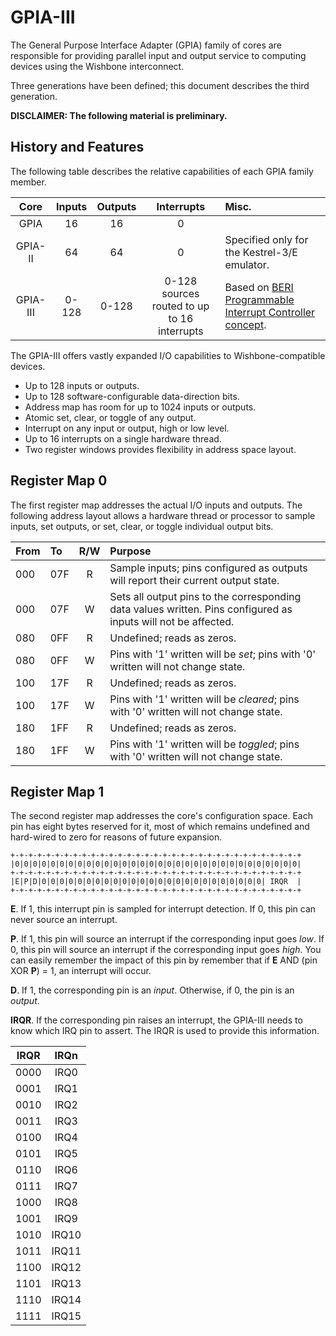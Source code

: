 # GPIA-III

The General Purpose Interface Adapter (GPIA)
family of cores
are responsible for providing
parallel input and output service
to computing devices using the Wishbone interconnect.

Three generations have been defined;
this document describes the third generation.

**DISCLAIMER: The following material is preliminary.**

## History and Features

The following table describes the relative capabilities
of each GPIA family member.

|Core|Inputs|Outputs|Interrupts|Misc.|
|:--:|:----:|:-----:|:--------:|:----|
|GPIA|16|16|0||
|GPIA-II|64|64|0|Specified only for the Kestrel-3/E emulator.|
|GPIA-III|0-128|0-128|0-128 sources routed to up to 16 interrupts|Based on [BERI Programmable Interrupt Controller concept](https://www.cl.cam.ac.uk/techreports/UCAM-CL-TR-852.pdf).|

The GPIA-III offers vastly expanded I/O capabilities
to Wishbone-compatible devices.

* Up to 128 inputs or outputs.
* Up to 128 software-configurable data-direction bits.
* Address map has room for up to 1024 inputs or outputs.
* Atomic set, clear, or toggle of any output.
* Interrupt on any input or output, high or low level.
* Up to 16 interrupts on a single hardware thread.
* Two register windows provides flexibility in address space layout.

## Register Map 0

The first register map
addresses the actual I/O inputs and outputs.
The following address layout
allows a hardware thread or processor
to sample inputs, set outputs,
or set, clear, or toggle individual output bits.

|From|To |R/W|Purpose|
|:---|:--|:-:|:------|
|000 |07F|R|Sample inputs; pins configured as outputs will report their current output state.|
|000 |07F|W|Sets all output pins to the corresponding data values written.  Pins configured as inputs will not be affected.|
|080 |0FF|R|Undefined; reads as zeros.|
|080 |0FF|W|Pins with '1' written will be *set*; pins with '0' written will not change state.|
|100 |17F|R|Undefined; reads as zeros.|
|100 |17F|W|Pins with '1' written will be *cleared*; pins with '0' written will not change state.|
|180 |1FF|R|Undefined; reads as zeros.|
|180 |1FF|W|Pins with '1' written will be *toggled*; pins with '0' written will not change state.|

## Register Map 1

The second register map
addresses the core's configuration space.
Each pin has eight bytes reserved for it,
most of which remains undefined and hard-wired to zero
for reasons of future expansion.

    +-+-+-+-+-+-+-+-+-+-+-+-+-+-+-+-+-+-+-+-+-+-+-+-+-+-+-+-+-+-+-+-+
    |0|0|0|0|0|0|0|0|0|0|0|0|0|0|0|0|0|0|0|0|0|0|0|0|0|0|0|0|0|0|0|0|
    +-+-+-+-+-+-+-+-+-+-+-+-+-+-+-+-+-+-+-+-+-+-+-+-+-+-+-+-+-+-+-+-+
    |E|P|D|0|0|0|0|0|0|0|0|0|0|0|0|0|0|0|0|0|0|0|0|0|0|0|0|0| IRQR  |
    +-+-+-+-+-+-+-+-+-+-+-+-+-+-+-+-+-+-+-+-+-+-+-+-+-+-+-+-+-+-+-+-+

**E**.  If 1, this interrupt pin is sampled for interrupt detection.
If 0, this pin can never source an interrupt.

**P**.  If 1, this pin will source an interrupt
if the corresponding input goes *low*.
If 0, this pin will source an interrupt
if the corresponding input goes *high*.
You can easily remember the impact of this pin by
remember that if **E** AND (pin XOR **P**) = 1,
an interrupt will occur.

**D**.  If 1, the corresponding pin is an *input*.
Otherwise, if 0, the pin is an *output*.

**IRQR**.  If the corresponding pin raises an interrupt,
the GPIA-III needs to know which IRQ pin to assert.
The IRQR is used to provide this information.

|IRQR|IRQn|
|:--:|:--:|
|0000|IRQ0|
|0001|IRQ1|
|0010|IRQ2|
|0011|IRQ3|
|0100|IRQ4|
|0101|IRQ5|
|0110|IRQ6|
|0111|IRQ7|
|1000|IRQ8|
|1001|IRQ9|
|1010|IRQ10|
|1011|IRQ11|
|1100|IRQ12|
|1101|IRQ13|
|1110|IRQ14|
|1111|IRQ15|

